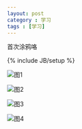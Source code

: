 ```yaml
---
layout: post
category : 学习
tags : [学习]
---
```


首次涂鸦咯


<!--break-->
{% include JB/setup %}

![图1](12/1.jpg)

![图2](12/4.jpg)

![图3](12/2.jpg)

![图4](12/3.jpg)
 
